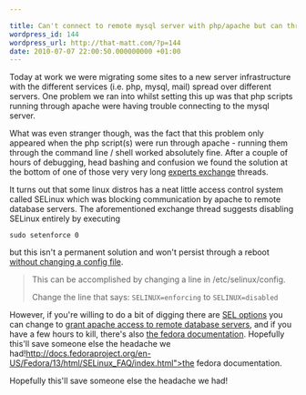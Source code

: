```yaml
---

title: Can't connect to remote mysql server with php/apache but can through php/cli
wordpress_id: 144
wordpress_url: http://that-matt.com/?p=144
date: 2010-07-07 22:00:50.000000000 +01:00
---
```

Today at work we were migrating some sites to a new server infrastructure with 
the different services (i.e. php, mysql, mail) spread over different servers. 
One problem we ran into whilst setting this up was that php scripts running through 
apache were having trouble connecting to the mysql server. 

<!-- more -->

What was even stranger though, was the fact that this problem only appeared when 
the php script(s) were run through apache - running them through the command 
line / shell worked absolutely fine. After a couple of hours of debugging, 
head bashing and confusion we found the solution at the bottom of one of those 
very very long [experts exchange](http://www.experts-exchange.com/Database/MySQL/Q_22606034.html) threads. 

It turns out that some linux distros has a neat little access control system 
called SELinux which was blocking communication by apache to remote database servers. 
The aforementioned exchange thread suggests disabling SELinux entirely by executing

    sudo setenforce 0

but this isn't a permanent solution and won't persist through a reboot 
[without changing a config file](http://googolflex.com/?p=482).

> This can be accomplished by changing a line in /etc/selinux/config. 
>
> Change the line that says: `SELINUX=enforcing` to `SELINUX=disabled`

However, if you're willing to do a bit of digging there are 
[SEL options](http://www.beginlinux.com/server_training/web-server/976-apache-and-selinux) 
you can change to [grant apache access to remote database servers](http://www.redhat.com/docs/en-US/Red_Hat_Enterprise_Linux/6-Beta/html/Security-Enhanced_Linux/sect-Security-Enhanced_Linux-Booleans-Configuring_Booleans.html), and if you have a few hours to kill, there's also [the fedora documentation](http://docs.fedoraproject.org/en-US/Fedora/13/html/SELinux_FAQ/index.html). Hopefully this'll save someone else the headache we had!http://docs.fedoraproject.org/en-US/Fedora/13/html/SELinux_FAQ/index.html">the fedora documentation</a>.

Hopefully this'll save someone else the headache we had!
